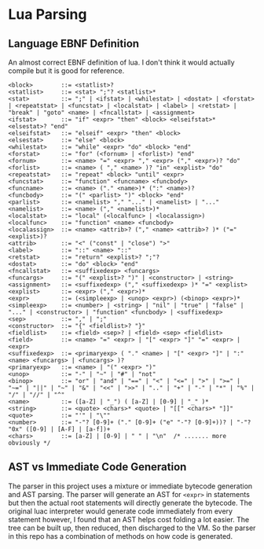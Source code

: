 # Lua Parsing

## Language EBNF Definition
An almost correct EBNF definition of lua. I don't think it would actually compile
but it is good for reference.

```ebnf
<block>        ::= <statlist>?
<statlist>     ::= <stat> ";"? <statlist>*
<stat>         ::= ";" | <ifstat> | <whilestat> | <dostat> | <forstat> | <repeatstat> | <funcstat> | <localstat> | <label> | <retstat> | "break" | "goto" <name> | <fncallstat> | <assignment>
<ifstat>       ::= "if" <expr> "then" <block> <elseifstat>* <elsestat>? "end"
<elseifstat>   ::= "elseif" <expr> "then" <block>
<elsestat>     ::= "else" <block>
<whilestat>    ::= "while" <expr> "do" <block> "end"
<forstat>      ::= "for" (<fornum> | <forlist>) "end"
<fornum>       ::= <name> "=" <expr> "," <expr> ("," <expr>)? "do"
<forlist>      ::= <name> ( "," <name> )? "in" <explist> "do"
<repeatstat>   ::= "repeat" <block> "until" <expr>
<funcstat>     ::= "function" <funcname> <funcbody>
<funcname>     ::= <name> ("." <name>)* (":" <name>)?
<funcbody>     ::= "(" <parlist> ")" <block> "end"
<parlist>      ::= <namelist> "," "..." | <namelist> | "..."
<namelist>     ::= <name> ("," <namelist>)*
<localstat>    ::= "local" (<localfunc> | <localassign>)
<localfunc>    ::= "function" <name> <funcbody>
<localassign>  ::= <name> <attrib>? ("," <name> <attrib>? )* ("=" <explist>)?
<attrib>       ::= "<" ("const" | "close") ">"
<label>        ::= "::" <name> "::"
<retstat>      ::= "return" <explist>? ";"?
<dostat>       ::= "do" <block> "end"
<fncallstat>   ::= <suffixedexp> <funcargs>
<funcargs>     ::= "(" <explist>? ")" | <constructor> | <string>
<assignment>   ::= <suffixedexp> ("," <suffixedexp> )* "=" <explist>
<explist>      ::= <expr> ("," <expr>)*
<expr>         ::= (<simpleexp> | <unop> <expr>) (<binop> <expr>)*
<simpleexp>    ::= <number> | <string> | "nil" | "true" | "false" | "..." | <constructor> | "function" <funcbody> | <suffixedexp>
<sep>          ::= "," | ";"
<constructor>  ::= "{" <fieldlist>? "}"
<fieldlist>    ::= <field> <sep>? | <field> <sep> <fieldlist>
<field>        ::= <name> "=" <expr> | "[" <expr> "]" "=" <expr> | <expr>
<suffixedexp>  ::= <primaryexp> ( "." <name> | "[" <expr> "]" | ":" <name> <funcargs> | <funcargs> )?
<primaryexp>   ::= <name> | "(" <expr> ")"
<unop>         ::= "-" | "~" | "#" | "not"
<binop>        ::= "or" | "and" | "==" | "<" | "<=" | ">" | ">=" | "~=" | "||" | "~" | "&" | "<<" | ">>" | ".." | "+" | "-" | "*" | "%" | "/" | "//" | "^"
<name>         ::= ([a-Z] | "_") ( [a-Z] | [0-9] | "_" )*
<string>       ::= <quote> <chars>* <quote> | "[[" <chars>* "]]"
<quote>        ::= "'" | "\""
<number>       ::= "-"? [0-9]+ ("." [0-9]+ ("e" "-"? [0-9]+))? | "-"? "0x" ([0-9] | [A-F] | [a-f])+
<chars>        ::= [a-Z] | [0-9] | " " | "\n"  /* ....... more obviously */
```

## AST vs Immediate Code Generation
The parser in this project uses a mixture or immediate bytecode generation and AST
parsing. The parser will generate an AST for `<expr>` in statements but then the
actual root statements will directly generate the bytecode. The original luac
interpreter would generate code immediately from every statement however, I found
that an AST helps cost folding a lot easier. The tree can be built up, then reduced,
then discharged to the VM. So the parser in this repo has a combination of methods
on how code is generated.
